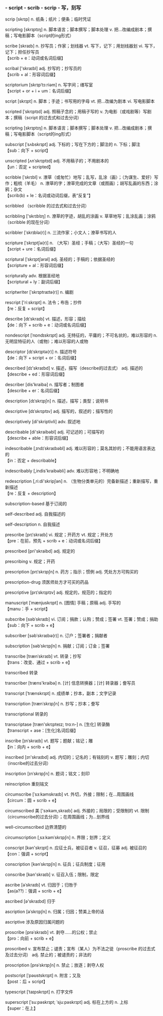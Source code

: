 ### - script - scrib - scrip - 写，刻写

scrip [skrɪp] n. 纸条；纸片；便条；临时凭证

scripting [skrɪptɪŋ] n. 脚本语言；脚本撰写；脚本处理 v. 把…改编成剧本；撰稿；写电影脚本（script的ing形式）

scribe [skraɪb] n. 抄写员；作家；划线器 vt. 写下，记下；用划线器划 vi. 写下，记下；担任抄写员   
【scrib + e：动词或名词后缀】

scribal ['skraɪbl] adj. 抄写的；抄写员的   
【scrib + al：形容词后缀】

scriptorium [skrɪpˈtɔːriəm] n. 写字间；缮写室   
【script + or + i + um：名词后缀】

script [skrɪpt] n. 脚本；手迹；书写用的字母 vt. 把…改编为剧本 vi. 写电影脚本   

scripted [ˈskrɪptɪd] adj. 照稿子念的；用稿子写的 v. 为电影（或戏剧等）写剧本；撰稿（script 的过去式和过去分词）

scripting [skrɪptɪŋ] n. 脚本语言；脚本撰写；脚本处理 v. 把…改编成剧本；撰稿；写电影脚本（script的ing形式）

subscript [ˈsʌbskrɪpt] adj. 下标的；写在下方的；脚注的 n. 下标；脚注   
【sub：向下 + script】

unscripted [ʌnˈskrɪptɪd] adj. 不用稿子的；不用剧本的   
【un：否定 + scripted】

scribble [ˈskrɪbl] v. 潦草（或匆忙）地写；乱写，乱涂（画）；（为谋生、爱好）写作；粗梳（羊毛） n. 潦草的字；潦草完成的文章（或图画）；胡写乱画的东西；涂鸦；杂文   
【scrib(b) + le：名词或动词后缀，表“反复”】

scribbled （scribble 的过去式和过去分词）

scribbling ['skrɪblɪŋ] n. 潦草的字迹，胡乱的涂画 v. 草草地写；乱涂乱画；涂鸦（scribble 的现在分词）

scribbler [ˈskrɪblə(r)] n. 三流作家；小文人；潦草书写的人

scripture [ˈskrɪptʃə(r)] n. （大写）圣经；手稿；（大写）圣经的一句   
【script + ure：名词后缀】

scriptural [ˈskrɪptʃərəl] adj. 圣经的；手稿的；依据圣经的   
【scripture + al：形容词后缀】

scripturally adv. 根据圣经地   
【scriptural + ly：副词后缀】

scriptwriter [ˈskrɪptraɪtə(r)] n. 编剧

rescript ['riːskrɪpt] n. 法令；布告；抄件   
【re：反复 + script】

describe [dɪˈskraɪb] vt. 描述，形容；描绘   
【de：向下 + scrib + e：动词或名词后缀】

nondescript [ˈnɒndɪskrɪpt] adj. 无特征的，平庸的；不可名状的，难以形容的 n. 无明显特征的人（或物）；难以形容的人或物

descriptor [dɪˈskrɪptə(r)] n. 描述符号   
【de：向下 + script + or：名词后缀】

described [dɪ'skraɪbd] v. 描述，描写（describe的过去式） adj. 描述的   
【describe + ed：形容词后缀】

describer [dis'kraibə] n. 描写者；制图者   
【describe + er：名词后缀】

description [dɪˈskrɪpʃn] n. 描述，描写；类型；说明书

descriptive [dɪˈskrɪptɪv] adj. 描写的，叙述的；描写性的

descriptively [di'skriptivli] adv. 叙述地

describable [di'skraibəbl] adj. 可记述的；可描写的   
【describe + able：形容词后缀】

indescribable [ˌɪndɪˈskraɪbəbl] adj. 难以形容的；莫名其妙的；不能用语言表达的   
【in：否定 + describable】

indescribably [,indis'kraibəbli] adv. 难以形容地；不明确地

redescription [,ri:di'skripʃən] n. （生物分类单元的）完备新描述；重新描写，重新描述   
【re：反复 + description】

subscription-based 基于订阅的

self-described adj. 自我描述的

self-description n. 自我描述

prescribe [prɪˈskraɪb] vi. 规定；开药方 vt. 规定；开处方   
【pre：在前，预先 + scrib + e：动词或名词后缀】

prescribed [pri'skraibd] adj. 规定的

prescribing v. 规定；开药

prescription [prɪˈskrɪpʃn] n. 药方；指示；惯例 adj. 凭处方方可购买的

prescription-drug 须医师处方才可买的药品

prescriptive [prɪˈskrɪptɪv] adj. 规定的，规范的；指定的

manuscript [ˈmænjuskrɪpt] n. [图情] 手稿；原稿 adj. 手写的   
【manu：手 + script】 

subscribe [səbˈskraɪb] vi. 订阅；捐款；认购；赞成；签署 vt. 签署；赞成；捐助   
【sub：向下 + scrib + e】

subscriber [səbˈskraɪbə(r)] n. 订户；签署者；捐献者

subscription [səbˈskrɪpʃn] n. 捐献；订阅；订金；签署

transcribe [trænˈskraɪb] vt. 转录；抄写   
【trans：改变、通过 + scrib + e】

transcribed 转录

transcriber [træns'kraibə] n. [计] 信息转换器；[计] 转录器；誊写员

transcript [ˈtrænskrɪpt] n. 成绩单；抄本，副本；文字记录

transcription [trænˈskrɪpʃn] n. 抄写；抄本；誊写

transcriptional 转录的

transcriptase [træn'skrɪpteɪz; trɑːn-] n. [生化] 转录酶   
【transcript + ase：[生化]名词后缀】

inscribe [ɪnˈskraɪb] vt. 题写；题献；铭记；雕   
【in：向内 + scrib + e】

inscribed [ɪn'skraɪbd] adj. 内切的；记名的；有铭刻的 v. 题写；雕刻；内切（inscribe的过去分词）

inscription [ɪnˈskrɪpʃn] n. 题词；铭文；刻印

reinscription 重刻铭文

circumscribe [ˈsɜːkəmskraɪb] vt. 外切，外接；限制；在…周围画线   
【circum：圆 + scrib + e】

circumscribed 美  ['sɝkəm,skraɪb] adj. 外接的；局限的；受限制的 vt. 限制（circumscribe的过去分词）；在周围画线；为…划界线

well-circumscribed 边界清楚的

circumscription [ˌsɜːkəmˈskrɪpʃn] n. 界限；划界；定义

conscript [kən'skrɪpt] n. 应征士兵，被征召者 v. 征召，征募 adj. 被征召的   
【con：强调 + script】

conscription [kənˈskrɪpʃn] n. 征兵；征兵制度；征用

conscribe [kən'skraɪb] v. 征召入伍；限制，限定

ascribe [əˈskraɪb] vt. 归因于；归咎于   
【as(a??)：强调 + scrib + e】

ascribed [ə'skraɪbd] 归于

ascription [əˈskrɪpʃn] n. 归属；归因；赞美上帝的话

ascriptive 涉及原因归属问题的

proscribe [prəˈskraɪb] vt. 剥夺……的公权；禁止   
【pro：向前 + scrib + e】

proscribed v. 宣布禁止；谴责；宣布（某人）为不法之徒（proscribe 的过去式及过去分词） adj. 禁止的；被谴责的；非法的

proscription [prəˈskrɪpʃn] n. 禁止；放逐；剥夺人权

postscript [ˈpəʊstskrɪpt] n. 附言；又及   
【post：后 + script】

typescript [ˈtaɪpskrɪpt] n. 打字文件

superscript [ˈsuːpəskrɪpt; ˈsjuːpəskrɪpt] adj. 标在上方的 n. 上标   
【super：在上】
